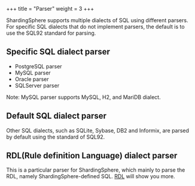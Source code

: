 +++
title = "Parser"
weight = 3
+++

ShardingSphere supports multiple dialects of SQL using different parsers. For specific SQL dialects that do not implement parsers, the default is to use the SQL92 standard for parsing.

## Specific SQL dialect parser

* PostgreSQL parser
* MySQL parser
* Oracle parser
* SQLServer parser

Note: MySQL parser supports MySQL, H2, and MariDB dialect.

## Default SQL dialect parser

Other SQL dialects, such as SQLite, Sybase, DB2 and Informix, are parsed by default using the standard of SQL92.

## RDL(Rule definition Language) dialect parser

This is a particular parser for ShardingSphere, which mainly to parse the RDL, namely ShardingSphere-defined SQL. [RDL](/en/features/sharding/concept/rdl/) will show you more.
